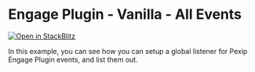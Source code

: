 # Engage Plugin - Vanilla - All Events

[![Open in StackBlitz](https://developer.stackblitz.com/img/open_in_stackblitz.svg)](https://stackblitz.com/fork/github/skedify/booking-plugin-examples/tree/develop/vanilla/all-events?file=src%2Fmain.js,index.html)

In this example, you can see how you can setup a global listener for Pexip Engage Plugin events, and list them out.
